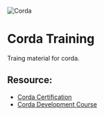 ![Corda](https://miro.medium.com/max/1400/1*NF7Hpeze8C5LVY4-ZQmOfg.png)

# Corda Training

Traing material for corda.

## Resource:
- [Corda Certification](https://www.corda.net/training-and-certification/)
- [Corda Development Course](https://www.udemy.com/corda-development/)
